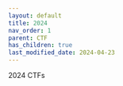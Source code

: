 ```yaml
---
layout: default
title: 2024
nav_order: 1
parent: CTF
has_children: true
last_modified_date: 2024-04-23
---
```


2024 CTFs

